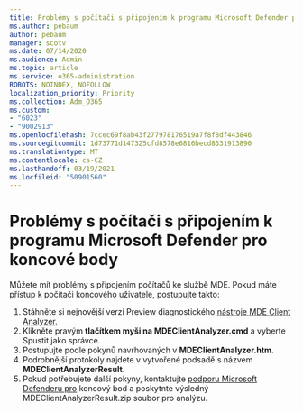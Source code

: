 ```yaml
---
title: Problémy s počítači s připojením k programu Microsoft Defender pro koncové body
ms.author: pebaum
author: pebaum
manager: scotv
ms.date: 07/14/2020
ms.audience: Admin
ms.topic: article
ms.service: o365-administration
ROBOTS: NOINDEX, NOFOLLOW
localization_priority: Priority
ms.collection: Adm_O365
ms.custom:
- "6023"
- "9002913"
ms.openlocfilehash: 7ccec69f8ab43f277978176519a7f8f8df443846
ms.sourcegitcommit: 1d73771d147325cfd8578e6816becd8331913890
ms.translationtype: MT
ms.contentlocale: cs-CZ
ms.lasthandoff: 03/19/2021
ms.locfileid: "50901560"
---
```

# <a name="issues-with-onboarding-machines-to-microsoft-defender-for-endpoints"></a>Problémy s počítači s připojením k programu Microsoft Defender pro koncové body

Můžete mít problémy s připojením počítačů ke službě MDE. Pokud máte přístup k počítači koncového uživatele, postupujte takto:

1. Stáhněte si nejnovější verzi Preview diagnostického [nástroje MDE Client Analyzer.](https://aka.ms/betamdeanalyzer)
2. Klikněte pravým **tlačítkem myši na MDEClientAnalyzer.cmd** a vyberte Spustit jako správce.
3. Postupujte podle pokynů navrhovaných v **MDEClientAnalyzer.htm**.
4. Podrobnější protokoly najdete v vytvořené podsadě s názvem **MDEClientAnalyzerResult**.
5. Pokud potřebujete další pokyny, kontaktujte [podporu Microsoft Defenderu pro](https://docs.microsoft.com/windows/security/threat-protection/microsoft-defender-atp/contact-support) koncový bod a poskytnte výsledný MDEClientAnalyzerResult.zip soubor pro analýzu.
